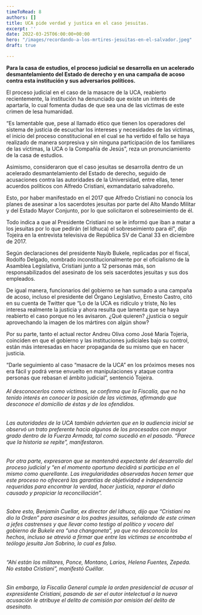 ```yaml
---
timeToRead: 8
authors: []
title: UCA pide verdad y justica en el caso jesuitas.
excerpt: ''
date: 2022-03-25T06:00:00+00:00
hero: "/images/recordando-a-los-mrtires-jesuitas-en-el-salvador.jpeg"
draft: true

---
```

**Para la casa de estudios, el proceso judicial se desarrolla en un acelerado desmantelamiento del Estado de derecho y en una campaña de acoso contra esta institución y sus adversarios políticos.**

El proceso judicial en el caso de la masacre de la UCA, reabierto recientemente, la institución ha denunciado que existe un interés de apartarla, lo cual fomenta dudas de que sea una de las víctimas de este crimen de lesa humanidad.

“Es lamentable que, pese al llamado ético que tienen los operadores del sistema de justicia de escuchar los intereses y necesidades de las víctimas, el inicio del proceso constitucional en el cual se ha vertido el fallo se haya realizado de manera sorpresiva y sin ninguna participación de los familiares de las víctimas, la UCA o la Compañía de Jesús”, reza un pronunciamiento de la casa de estudios.

Asimismo, consideraron que el caso jesuitas se desarrolla dentro de un acelerado desmantelamiento del Estado de derecho, seguido de acusaciones contra las autoridades de la Universidad, entre ellas, tener acuerdos políticos con Alfredo Cristiani, exmandatario salvadoreño.

Esto, por haber manifestado en el 2017 que Alfredo Cristiani no conocía los planes de asesinar a los sacerdotes jesuitas por parte del Alto Mando Militar y del Estado Mayor Conjunto, por lo que solicitaron el sobreseimiento de él.

Todo indica a que al Presidente Cristiani no se le informó que iban a matar a los jesuitas por lo que pedirán (el Idhuca) el sobreseimiento para él", dijo Tojeira en la entrevista televisiva de República SV de Canal 33 en diciembre de 2017.

Según declaraciones del presidente Nayib Bukele, replicadas por el fiscal, Rodolfo Delgado, nombrado inconstitucionalmente por el oficialismo de la Asamblea Legislativa, Cristiani junto a 12 personas más, son responsabilizados del asesinato de los seis sacerdotes jesuitas y sus dos empleados.

De igual manera, funcionarios del gobierno se han sumado a una campaña de acoso, incluso el presidente del Órgano Legislativo, Ernesto Castro, citó en su cuenta de Twitter que “Lo de la UCA es ridículo y triste, No les interesa realmente la justicia y ahora resulta que lamenta que se haya reabierto el caso porque no les avisaron. ¿Qué quieren? ¿justicia o seguir aprovechando la imagen de los mártires con algún show?

Por su parte, tanto el actual rector Andreu Oliva como José María Tojeria, coinciden en que el gobierno y las instituciones judiciales bajo su control, están más interesadas en hacer propaganda de su mismo que en hacer justicia.

“Darle seguimiento al caso “masacre de la UCA” en los próximos meses nos era fácil y podrá verse envuelto en manipulaciones y ataque contra personas que rebasan el ámbito judicial”, sentenció Tojeira.

###### Al desconocerlos como víctimas, se confirma que la Fiscalía, que no ha tenido interés en conocer la posición de las víctimas, afirmando que desconoce el domicilio de éstas y de los ofendidos.

###### Las autoridades de la UCA también advierten que en la audiencia inicial se observó un trato preferente hacia algunos de los procesados con mayor grado dentro de la Fuerza Armada, tal como sucedió en el pasado. “Parece que la historia se repite”, manifestaron.

###### Por otra parte, expresaron que se mantendrá expectante del desarrollo del proceso judicial y “en el momento oportuno decidirá si participa en el mismo como querellante. Las irregularidades observadas hacen temer que este proceso no ofrecerá las garantías de objetividad e independencia requeridas para encontrar la verdad, hacer justicia, reparar el daño causado y propiciar la reconciliación”.

###### Sobre esto, Benjamín Cuellar, ex director del Idhuca, dijo que “Cristiani no dio la Orden” para asesinar a los padres jesuitas, señalando de este crimen a jefes castrenses y que llevar como testigo al político y vocero del gobierno de Bukele era “una changoneta”, ya que no desconocía los hechos, incluso se atrevió a firmar que entre las víctimas se encontraba el teólogo jesuita Jon Sobrino, lo cual es falso.

###### “Ahí están los militares, Ponce, Montano, Larios, Helena Fuentes, Zepeda. No estaba Cristiani”, manifestó Cuéllar.

###### Sin embargo, la Fiscalía General cumple la orden presidencial de acusar al expresidente Cristiani, pasando de ser el autor intelectual a la nueva acusación le atribuye el delito de comisión por omisión del delito de asesinato.